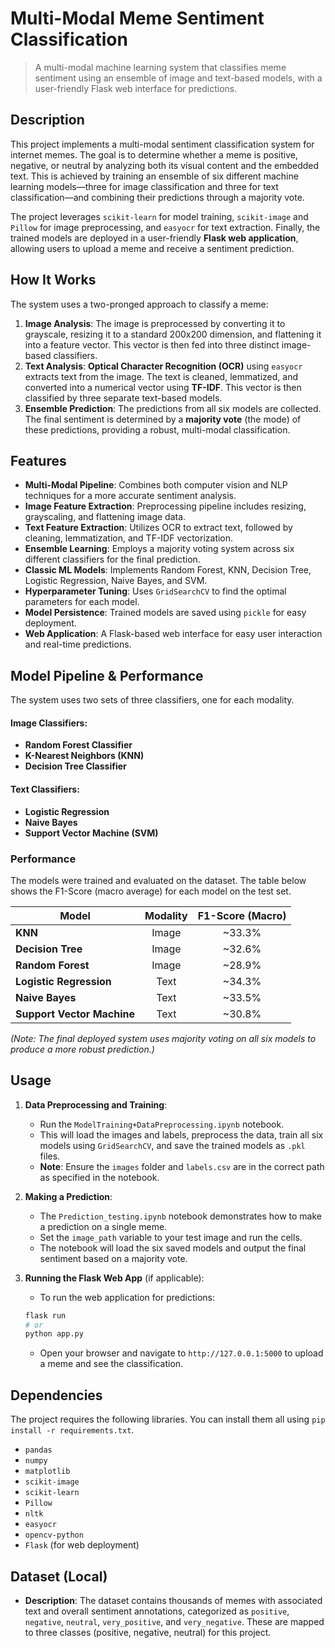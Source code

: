 # Multi-Modal Meme Sentiment Classification


> A multi-modal machine learning system that classifies meme sentiment using an ensemble of image and text-based models, with a user-friendly Flask web interface for predictions.

## Description

This project implements a multi-modal sentiment classification system for internet memes. The goal is to determine whether a meme is positive, negative, or neutral by analyzing both its visual content and the embedded text. This is achieved by training an ensemble of six different machine learning models—three for image classification and three for text classification—and combining their predictions through a majority vote.

The project leverages `scikit-learn` for model training, `scikit-image` and `Pillow` for image preprocessing, and `easyocr` for text extraction. Finally, the trained models are deployed in a user-friendly **Flask web application**, allowing users to upload a meme and receive a sentiment prediction.

## How It Works

The system uses a two-pronged approach to classify a meme:

1.  **Image Analysis**: The image is preprocessed by converting it to grayscale, resizing it to a standard 200x200 dimension, and flattening it into a feature vector. This vector is then fed into three distinct image-based classifiers.
2.  **Text Analysis**: **Optical Character Recognition (OCR)** using `easyocr` extracts text from the image. The text is cleaned, lemmatized, and converted into a numerical vector using **TF-IDF**. This vector is then classified by three separate text-based models.
3.  **Ensemble Prediction**: The predictions from all six models are collected. The final sentiment is determined by a **majority vote** (the mode) of these predictions, providing a robust, multi-modal classification.

## Features

- **Multi-Modal Pipeline**: Combines both computer vision and NLP techniques for a more accurate sentiment analysis.
- **Image Feature Extraction**: Preprocessing pipeline includes resizing, grayscaling, and flattening image data.
- **Text Feature Extraction**: Utilizes OCR to extract text, followed by cleaning, lemmatization, and TF-IDF vectorization.
- **Ensemble Learning**: Employs a majority voting system across six different classifiers for the final prediction.
- **Classic ML Models**: Implements Random Forest, KNN, Decision Tree, Logistic Regression, Naive Bayes, and SVM.
- **Hyperparameter Tuning**: Uses `GridSearchCV` to find the optimal parameters for each model.
- **Model Persistence**: Trained models are saved using `pickle` for easy deployment.
- **Web Application**: A Flask-based web interface for easy user interaction and real-time predictions.

## Model Pipeline & Performance

The system uses two sets of three classifiers, one for each modality.

#### Image Classifiers:
- **Random Forest Classifier**
- **K-Nearest Neighbors (KNN)**
- **Decision Tree Classifier**

#### Text Classifiers:
- **Logistic Regression**
- **Naive Bayes**
- **Support Vector Machine (SVM)**

### Performance
The models were trained and evaluated on the dataset. The table below shows the F1-Score (macro average) for each model on the test set.

| Model                       | Modality | F1-Score (Macro) |
| --------------------------- | :------: | :--------------: |
| **KNN**                     |  Image   |      ~33.3%      |
| **Decision Tree**           |  Image   |      ~32.6%      |
| **Random Forest**           |  Image   |      ~28.9%      |
| **Logistic Regression**     |   Text   |      ~34.3%      |
| **Naive Bayes**             |   Text   |      ~33.5%      |
| **Support Vector Machine**  |   Text   |      ~30.8%      |

*(Note: The final deployed system uses majority voting on all six models to produce a more robust prediction.)*


## Usage

1.  **Data Preprocessing and Training**:
    - Run the `ModelTraining+DataPreprocessing.ipynb` notebook.
    - This will load the images and labels, preprocess the data, train all six models using `GridSearchCV`, and save the trained models as `.pkl` files.
    - **Note**: Ensure the `images` folder and `labels.csv` are in the correct path as specified in the notebook.

2.  **Making a Prediction**:
    - The `Prediction_testing.ipynb` notebook demonstrates how to make a prediction on a single meme.
    - Set the `image_path` variable to your test image and run the cells.
    - The notebook will load the six saved models and output the final sentiment based on a majority vote.

3.  **Running the Flask Web App** (if applicable):
    - To run the web application for predictions:
    ```bash
    flask run
    # or
    python app.py
    ```
    - Open your browser and navigate to `http://127.0.0.1:5000` to upload a meme and see the classification.

## Dependencies

The project requires the following libraries. You can install them all using `pip install -r requirements.txt`.

- `pandas`
- `numpy`
- `matplotlib`
- `scikit-image`
- `scikit-learn`
- `Pillow`
- `nltk`
- `easyocr`
- `opencv-python`
- `Flask` (for web deployment)

## Dataset (Local)
- **Description**: The dataset contains thousands of memes with associated text and overall sentiment annotations, categorized as `positive`, `negative`, `neutral`, `very_positive`, and `very_negative`. These are mapped to three classes (positive, negative, neutral) for this project.
